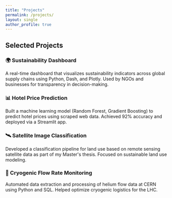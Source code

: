 ```yaml
---
title: "Projects"
permalink: /projects/
layout: single
author_profile: true
---
```


## Selected Projects

### 🌍 Sustainability Dashboard
A real-time dashboard that visualizes sustainability indicators across global supply chains using Python, Dash, and Plotly. Used by NGOs and businesses for transparency in decision-making.

### 📊 Hotel Price Prediction
Built a machine learning model (Random Forest, Gradient Boosting) to predict hotel prices using scraped web data. Achieved 92% accuracy and deployed via a Streamlit app.

### 🛰️ Satellite Image Classification
Developed a classification pipeline for land use based on remote sensing satellite data as part of my Master's thesis. Focused on sustainable land use modeling.

### 🧊 Cryogenic Flow Rate Monitoring
Automated data extraction and processing of helium flow data at CERN using Python and SQL. Helped optimize cryogenic logistics for the LHC.
